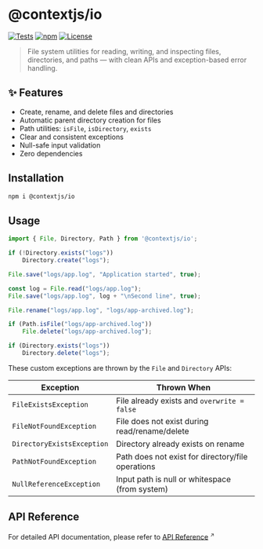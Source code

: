 # @contextjs/io

[![Tests](https://github.com/contextjs/context/actions/workflows/tests.yaml/badge.svg?branch=main)](https://github.com/contextjs/context/actions/workflows/tests.yaml)
[![npm](https://badgen.net/npm/v/@contextjs/io?cache=300)](https://www.npmjs.com/package/@contextjs/io)
[![License](https://badgen.net/static/license/MIT)](https://github.com/contextjs/context/blob/main/LICENSE)

> File system utilities for reading, writing, and inspecting files, directories, and paths — with clean APIs and exception-based error handling.

## ✨ Features

- Create, rename, and delete files and directories
- Automatic parent directory creation for files
- Path utilities: `isFile`, `isDirectory`, `exists`
- Clear and consistent exceptions
- Null-safe input validation
- Zero dependencies

## Installation

```bash
npm i @contextjs/io
```

## Usage

```ts
import { File, Directory, Path } from '@contextjs/io';

if (!Directory.exists("logs"))
    Directory.create("logs");

File.save("logs/app.log", "Application started", true);

const log = File.read("logs/app.log");
File.save("logs/app.log", log + "\nSecond line", true);

File.rename("logs/app.log", "logs/app-archived.log");

if (Path.isFile("logs/app-archived.log"))
    File.delete("logs/app-archived.log");

if (Directory.exists("logs"))
    Directory.delete("logs");
```

These custom exceptions are thrown by the `File` and `Directory` APIs:

| Exception                  | Thrown When                                      |
|---------------------------|--------------------------------------------------|
| `FileExistsException`     | File already exists and `overwrite = false`      |
| `FileNotFoundException`   | File does not exist during read/rename/delete    |
| `DirectoryExistsException`| Directory already exists on rename               |
| `PathNotFoundException`   | Path does not exist for directory/file operations |
| `NullReferenceException`  | Input path is null or whitespace (from system)   |

## API Reference
For detailed API documentation, please refer to <a href="https://contextjs.dev/api/io#api-reference" target="_blank" rel="noopener noreferrer">API Reference</a>
<span style="font-size:0.75em;vertical-align:super;">↗️</span>